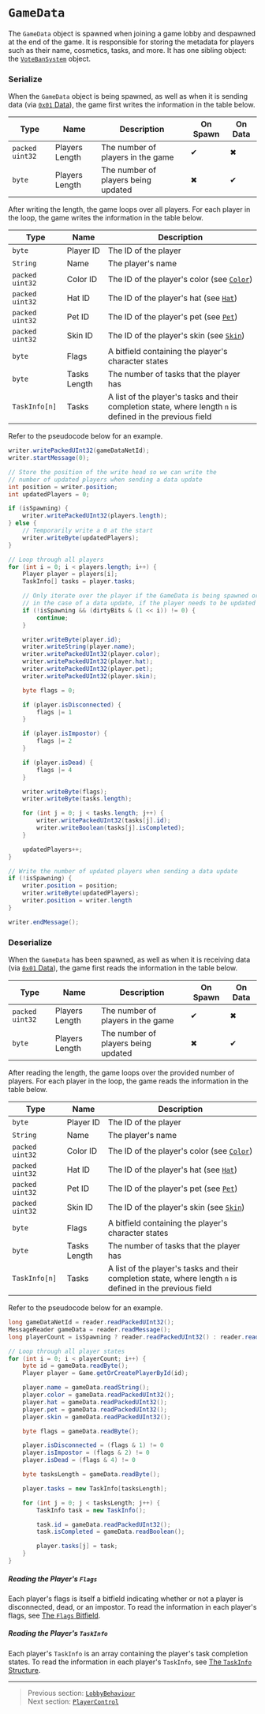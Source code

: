 # `GameData`

The `GameData` object is spawned when joining a game lobby and despawned at the end of the game. It is responsible for storing the metadata for players such as their name, cosmetics, tasks, and more. It has one sibling object: the [`VoteBanSystem`](08_votebansystem.md) object.

### Serialize

When the `GameData` object is being spawned, as well as when it is sending data (via [`0x01` Data](../03_gamedata_and_gamedatato_message_types/01_data.md)), the game first writes the information in the table below.

| Type | Name | Description | On Spawn | On Data |
| --- | --- | --- | --- | --- |
| `packed uint32` | Players Length | The number of players in the game | &#x2714; | &#x2716; |
| `byte` | Players Length | The number of players being updated | &#x2716; | &#x2714; |

After writing the length, the game loops over all players. For each player in the loop, the game writes the information in the table below.

| Type | Name | Description |
| --- | --- | --- |
| `byte` | Player ID | The ID of the player |
| `String` | Name | The player's name |
| `packed uint32` | Color ID | The ID of the player's color (see [`Color`](../01_packet_structure/06_enums.md#color)) |
| `packed uint32` | Hat ID | The ID of the player's hat (see [`Hat`](../01_packet_structure/06_enums.md#hat)) |
| `packed uint32` | Pet ID | The ID of the player's pet (see [`Pet`](../01_packet_structure/06_enums.md#pet)) |
| `packed uint32` | Skin ID | The ID of the player's skin (see [`Skin`](../01_packet_structure/06_enums.md#skin)) |
| `byte` | Flags | A bitfield containing the player's character states |
| `byte` | Tasks Length | The number of tasks that the player has |
| `TaskInfo[n]` | Tasks | A list of the player's tasks and their completion state, where length `n` is defined in the previous field |

Refer to the pseudocode below for an example.

```java
writer.writePackedUInt32(gameDataNetId);
writer.startMessage(0);

// Store the position of the write head so we can write the
// number of updated players when sending a data update
int position = writer.position;
int updatedPlayers = 0;

if (isSpawning) {
    writer.writePackedUInt32(players.length);
} else {
    // Temporarily write a 0 at the start
    writer.writeByte(updatedPlayers);
}

// Loop through all players
for (int i = 0; i < players.length; i++) {
    Player player = players[i];
    TaskInfo[] tasks = player.tasks;

    // Only iterate over the player if the GameData is being spawned or,
    // in the case of a data update, if the player needs to be updated
    if (!isSpawning && (dirtyBits & (1 << i)) != 0) {
        continue;
    }

    writer.writeByte(player.id);
    writer.writeString(player.name);
    writer.writePackedUInt32(player.color);
    writer.writePackedUInt32(player.hat);
    writer.writePackedUInt32(player.pet);
    writer.writePackedUInt32(player.skin);

    byte flags = 0;

    if (player.isDisconnected) {
        flags |= 1
    }

    if (player.isImpostor) {
        flags |= 2
    }

    if (player.isDead) {
        flags |= 4
    }

    writer.writeByte(flags);
    writer.writeByte(tasks.length);

    for (int j = 0; j < tasks.length; j++) {
        writer.writePackedUInt32(tasks[j].id);
        writer.writeBoolean(tasks[j].isCompleted);
    }

    updatedPlayers++;
}

// Write the number of updated players when sending a data update
if (!isSpawning) {
    writer.position = position;
    writer.writeByte(updatedPlayers);
    writer.position = writer.length
}

writer.endMessage();
```

### Deserialize

When the `GameData` has been spawned, as well as when it is receiving data (via [`0x01` Data](../03_gamedata_and_gamedatato_message_types/01_data.md)), the game first reads the information in the table below.

| Type | Name | Description | On Spawn | On Data |
| --- | --- | --- | --- | --- |
| `packed uint32` | Players Length | The number of players in the game | &#x2714; | &#x2716; |
| `byte` | Players Length | The number of players being updated | &#x2716; | &#x2714; |

After reading the length, the game loops over the provided number of players. For each player in the loop, the game reads the information in the table below.

| Type | Name | Description |
| --- | --- | --- |
| `byte` | Player ID | The ID of the player |
| `String` | Name | The player's name |
| `packed uint32` | Color ID | The ID of the player's color (see [`Color`](../01_packet_structure/06_enums.md#color)) |
| `packed uint32` | Hat ID | The ID of the player's hat (see [`Hat`](../01_packet_structure/06_enums.md#hat)) |
| `packed uint32` | Pet ID | The ID of the player's pet (see [`Pet`](../01_packet_structure/06_enums.md#pet)) |
| `packed uint32` | Skin ID | The ID of the player's skin (see [`Skin`](../01_packet_structure/06_enums.md#skin)) |
| `byte` | Flags | A bitfield containing the player's character states |
| `byte` | Tasks Length | The number of tasks that the player has |
| `TaskInfo[n]` | Tasks | A list of the player's tasks and their completion state, where length `n` is defined in the previous field |

Refer to the pseudocode below for an example.

```java
long gameDataNetId = reader.readPackedUInt32();
MessageReader gameData = reader.readMessage();
long playerCount = isSpawning ? reader.readPackedUInt32() : reader.readByte();

// Loop through all player states
for (int i = 0; i < playerCount; i++) {
    byte id = gameData.readByte();
    Player player = Game.getOrCreatePlayerById(id);

    player.name = gameData.readString();
    player.color = gameData.readPackedUInt32();
    player.hat = gameData.readPackedUInt32();
    player.pet = gameData.readPackedUInt32();
    player.skin = gameData.readPackedUInt32();

    byte flags = gameData.readByte();

    player.isDisconnected = (flags & 1) != 0
    player.isImpostor = (flags & 2) != 0
    player.isDead = (flags & 4) != 0

    byte tasksLength = gameData.readByte();

    player.tasks = new TaskInfo[tasksLength];

    for (int j = 0; j < tasksLength; j++) {
        TaskInfo task = new TaskInfo();

        task.id = gameData.readPackedUInt32();
        task.isCompleted = gameData.readBoolean();

        player.tasks[j] = task;
    }
}
```

##### Reading the Player's `Flags`

Each player's flags is itself a bitfield indicating whether or not a player is disconnected, dead, or an impostor. To read the information in each player's flags, see [The `Flags` Bitfield](../04_rpc_message_types/30_updategamedata.md#the-flags-bitfield).

##### Reading the Player's `TaskInfo`

Each player's `TaskInfo` is an array containing the player's task completion states. To read the information in each player's `TaskInfo`, see [The `TaskInfo` Structure](../04_rpc_message_types/30_updategamedata.md#the-taskinfo-structure).

---

> Previous section: [`LobbyBehaviour`](02_lobbybehaviour.md)<br>
> Next section: [`PlayerControl`](04_playercontrol.md)
